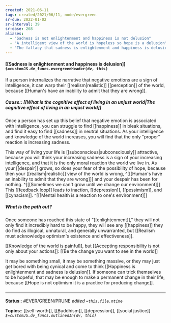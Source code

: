 ```yaml
---
created: 2021-06-11
tags: created/2021/06/11, node/evergreen
sr-due: 2022-01-02
sr-interval: 39
sr-ease: 268
aliases:
  - "Sadness is not enlightenment and happiness is not delusion"
  - "A intelligent view of the world is hopeless so hope is a delusion"
  - "The fallacy that sadness is enlightenment and happiness is delusion"
---
```


#### [[Sadness is enlightenment and happiness is delusion]] `$=customJS.dv_funcs.evergreenHeader(dv, this)`

If a person internalizes the narrative that negative emotions are a sign of intelligence, it can warp their [[realism|realistic]] [[perception]] of the world, because [[Human's have an inability to admit that they are wrong]].

##### Cause:: [[What is the cognitive effect of living in an unjust world|The cognitive effect of living in an unjust world]]

Once a person has set up this belief that negative emotion is associated with intelligence, you can struggle to find [[happiness]] in bleak situations, and find it easy to find [[sadness]] in neutral situations. As your intelligence and knowledge of the world increases, you will find that the only "proper" reaction is increasing sadness. 

This way of living your life is [[subconscious|subconsciously]] attractive,
because you will think your increasing sadness is a sign of your increasing intelligence, and that it is the only moral reaction the world we live in.
As your [[despair]] grows, so does your fear of the possibility of hope, because then your [[realism|realistic]] view of the world is wrong,
^[[[Human's have an inability to admit that they are wrong]]]
and your despair has been for nothing.
^[[[Sometimes we can't grow until we change our environment]]]
This [[feedback loop]] leads to inaction, [[depression]], [[pessimism]], and [[cynacism]].
^[[[Mental health is a reaction to one's environment]]]

##### What is the path out?

Once someone has reached this state of "[[enlightenment]]," they will not only find it incredibly hard to be happy, they will see any [[happiness]] they do find as illogical, unnatural, and generally unwarranted, but [[Realism must acknowledge optimism's existence and effectiveness]].

[[Knowledge of the world is painful]], but [[Accepting responsibility is not only about your actions]]: [[Be the change you want to see in the world]]

It may be something small, it may be something massive, or they may just get bored with being cynical and come to think [[Happiness is enlightenment and sadness is delusion]]. If someone can trick themselves to be hopeful, that may be enough to make a permanent change in their life, because [[Hope is not optimism it is a practice for producing change]].

### <hr class="footnote"/>

**Status**:: #EVER/GREEN/PRUNE 
*edited `=this.file.mtime`*

**Topics**:: [[self-worth]], [[Buddhism]], [[depression]], [[social justice]]
*`$=customJS.dv_funcs.outlinedIn(dv, this)`*
